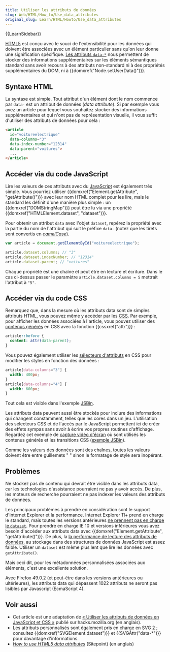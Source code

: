 ```yaml
---
title: Utiliser les attributs de données
slug: Web/HTML/How_to/Use_data_attributes
original_slug: Learn/HTML/Howto/Use_data_attributes
---
```


{{LearnSidebar}}

[HTML5](/fr/docs/Glossary/HTML5) est conçu avec le souci de l'extensibilité pour les données qui doivent être associées avec un élément particulier sans qu'on leur donne une signification spécifique. [Les attributs `data-*`](/fr/docs/Web/HTML/Global_attributes#attr-data-*) nous permettent de stocker des informations supplémentaires sur les éléments sémantiques standard sans avoir recours à des attributs non-standard ni à des propriétés supplémentaires du DOM, ni à {{domxref("Node.setUserData()")}}.

## Syntaxe HTML

La syntaxe est simple. Tout attribut d'un élément dont le nom commence par `data-` est un attribut de données (_data attribute_). Si par exemple vous avez un article pour lequel vous souhaitez stocker des informations supplémentaires et qui n'ont pas de représentation visuelle, il vous suffit d'utiliser des attributs de données pour cela&nbsp;:

```html
<article
  id="voitureelectrique"
  data-columns="3"
  data-index-number="12314"
  data-parent="voitures">
  ...
</article>
```

## Accéder via du code JavaScript

Lire les valeurs de ces attributs avec du [JavaScript](/fr/docs/Web/JavaScript) est également très simple. Vous pourriez utiliser {{domxref("Element.getAttribute", "getAttribute()")}} avec leur nom HTML complet pour les lire, mais le standard les définit d'une manière plus simple : un {{domxref("DOMStringMap")}} peut être lu via une propriété {{domxref("HTMLElement.dataset", "dataset")}}.

Pour obtenir un attribut `data` avec l'objet `dataset`, repérez la propriété avec la partie du nom de l'attribut qui suit le préfixe `data-` (notez que les tirets sont convertis en _[camelCase](https://fr.wikipedia.org/wiki/CamelCase)_).

```js
var article = document.getElementById("voitureelectrique");

article.dataset.columns; // "3"
article.dataset.indexNumber; // "12314"
article.dataset.parent; // "voitures"
```

Chaque propriété est une chaîne et peut être en lecture et écriture. Dans le cas ci-dessus passer le paramètre `article.dataset.columns = 5` mettrait l'attribut à `"5"`.

## Accéder via du code CSS

Remarquez que, dans la mesure où les attributs data sont de simples attributs HTML, vous pouvez même y accéder par les [CSS](/fr/docs/Web/CSS). Par exemple, pour afficher les données associées à l'article, vous pouvez utiliser des [contenus générés](/fr/docs/Web/CSS/content) en CSS avec la fonction {{cssxref("attr")}} :

```css
article::before {
  content: attr(data-parent);
}
```

Vous pouvez également utiliser les [sélecteurs d'attributs](/fr/docs/Web/CSS/Attribute_selectors) en CSS pour modifier les styles en fonction des données :

```css
article[data-columns="3"] {
  width: 400px;
}
article[data-columns="4"] {
  width: 600px;
}
```

Tout cela est visible dans l'exemple [JSBin](https://jsbin.com/ujiday/2/edit).

Les attributs data peuvent aussi être stockés pour inclure des informations qui changent constamment, telles que les cores dans un jeu. L'utilisation des sélecteurs CSS et de l'accès par le JavaScript permettent ici de créer des effets sympas sans avoir à écrire vos propres routines d'affichage. Regardez cet exemple de [capture vidéo d'écran](https://www.youtube.com/watch?v=On_WyUB1gOk) où sont utilisés les contenus générés et les transitions CSS ([exemple JSBin](https://jsbin.com/atawaz/3/edit)).

Comme les valeurs des données sont des chaînes, toutes les valeurs doivent être entre guillemets " " sinon le formatage de style sera inopérant.

## Problèmes

Ne stockez pas de contenu qui devrait être visible dans les attributs data, car les technologies d'assistance pourraient ne pas y avoir accès. De plus, les moteurs de recherche pourraient ne pas indexer les valeurs des attributs de données.

Les principaux problèmes à prendre en considération sont le support d'Internet Explorer et la performance. Internet Explorer 11+ prend en charge le standard, mais toutes les versions antérieures [ne prennent pas en charge le `dataset`](https://caniuse.com/#feat=dataset). Pour prendre en charge IE 10 et versions inférieures vous avez besoin d'accéder aux attributs data avec {{domxref("Element.getAttribute", "getAttribute()")}}. De plus, la [la performance de lecture des attributs de données](https://jsperf.com/data-dataset), au stockage dans des structures de données JavaScript est assez faible. Utiliser un `dataset` est même plus lent que lire les données avec `getAttribute()`.

Mais ceci dit, pour les métadonnées personnalisées associées aux éléments, c'est une excellente solution.

Avec Firefox 49.0.2 (et peut-être dans les versions antérieures ou ultérieures), les attributs data qui dépassent 1022 attributs ne seront pas lisibles par Javascript (EcmaScript 4).

## Voir aussi

- Cet article est une adaptation de [« Utiliser les attributs de données en JavaScript et CSS »](https://hacks.mozilla.org/2012/10/using-data-attributes-in-javascript-and-css/) publié sur hacks.mozilla.org (en anglais).
- Les attributs personnalisés sont également pris en charge en SVG 2 ; consultez {{domxref("SVGElement.dataset")}} et {{SVGAttr("data-*")}} pour davantage d'informations.
- _[How to use HTML5 data attributes](https://www.sitepoint.com/use-html5-data-attributes/)_ (Sitepoint) (en anglais)
